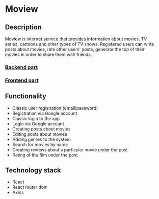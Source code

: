 # Moview 

## Description

Moview is internet service that provides information about movies, TV series, cartoons and other types of TV shows. Registered users can write posts about movies, 
rate other users' posts, generate the top of their movies in order to share them with friends.

### [Backend part](https://github.com/JavaDrinker96/moview)
### [Frontend part](https://github.com/JavaDrinker96/moview-front)

## Functionality

- Classic user registration (email/password)
- Registration via Google account
- Classic login to the app
- Login via Google account
- Creating posts about movies
- Editing posts about movies
- Adding genres to the system
- Search for movies by name
- Creating reviews about a particular movie under the post
- Rating of the film under the post

## Technology stack
- React
- React router dom
- Axios
